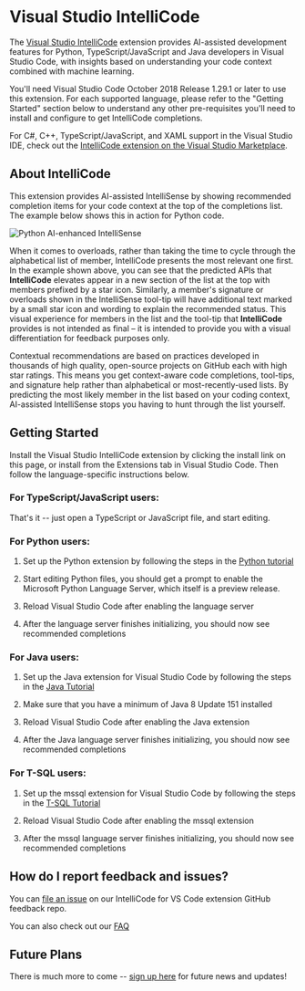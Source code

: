 # Visual Studio IntelliCode

The [Visual Studio IntelliCode](https://go.microsoft.com/fwlink/?linkid=872679) extension provides AI-assisted development features for Python, TypeScript/JavaScript and Java developers in Visual Studio Code, with insights based on understanding your code context combined with machine learning.

You'll need Visual Studio Code October 2018 Release 1.29.1 or later to use this extension. For each supported language, please refer to the "Getting Started" section below to understand any other pre-requisites you'll need to install and configure to get IntelliCode completions.

For C#, C++, TypeScript/JavaScript, and XAML support in the Visual Studio IDE, check out the [IntelliCode extension on the Visual Studio Marketplace](https://marketplace.visualstudio.com/items?itemName=VisualStudioExptTeam.VSIntelliCode).

## About IntelliCode

This extension provides AI-assisted IntelliSense by showing recommended completion items for your code context at the top of the completions list. The example below shows this in action for Python code.

![Python AI-enhanced IntelliSense](https://go.microsoft.com/fwlink/?linkid=2006041)

When it comes to overloads, rather than taking the time to cycle through the alphabetical list of member, IntelliCode presents the most relevant one first. In the example shown above, you can see that the predicted APIs that **IntelliCode** elevates appear in a new section of the list at the top with members prefixed by a star icon.  Similarly, a member's signature or overloads shown in the IntelliSense tool-tip will have additional text marked by a small star icon and wording to explain the recommended status. This visual experience for members in the list and the tool-tip that **IntelliCode** provides is not intended as final – it is intended to provide you with a visual differentiation for feedback purposes only.

Contextual recommendations are based on practices developed in thousands of high quality, open-source projects on GitHub each with high star ratings. This means you get context-aware code completions, tool-tips, and signature help rather than alphabetical or most-recently-used lists. By predicting the most likely member in the list based on your coding context, AI-assisted IntelliSense stops you having to hunt through the list yourself.

## Getting Started

Install the Visual Studio IntelliCode extension by clicking the install link on this page, or install from the Extensions tab in Visual Studio Code. Then follow the language-specific instructions below.

### For TypeScript/JavaScript users:

That's it -- just open a TypeScript or JavaScript file, and start editing.

### For Python users:

1. Set up the Python extension by following the steps in the [Python tutorial](https://code.visualstudio.com/docs/python/python-tutorial#_prerequisites)

2. Start editing Python files, you should get a prompt to enable the Microsoft Python Language Server, which itself is a preview release.

3. Reload Visual Studio Code after enabling the language server

4. After the language server finishes initializing, you should now see recommended completions

### For Java users:

1. Set up the Java extension for Visual Studio Code by following the steps in the [Java Tutorial](https://code.visualstudio.com/docs/java/java-tutorial)

2. Make sure that you have a minimum of Java 8 Update 151 installed

3. Reload Visual Studio Code after enabling the Java extension

4. After the Java language server finishes initializing, you should now see recommended completions

### For T-SQL users:

1. Set up the mssql extension for Visual Studio Code by following the steps in the [T-SQL Tutorial](https://code.visualstudio.com/docs/languages/tsql)

2. Reload Visual Studio Code after enabling the mssql extension

3. After the mssql language server finishes initializing, you should now see recommended completions

## How do I report feedback and issues?

You can [file an issue](https://go.microsoft.com/fwlink/?linkid=2005855) on our IntelliCode for VS Code extension GitHub feedback repo.

You can also check out our [FAQ](https://go.microsoft.com/fwlink/?linkid=873429)

## Future Plans

There is much more to come -- [sign up here](https://go.microsoft.com/fwlink/?linkid=872706) for future news and updates!
